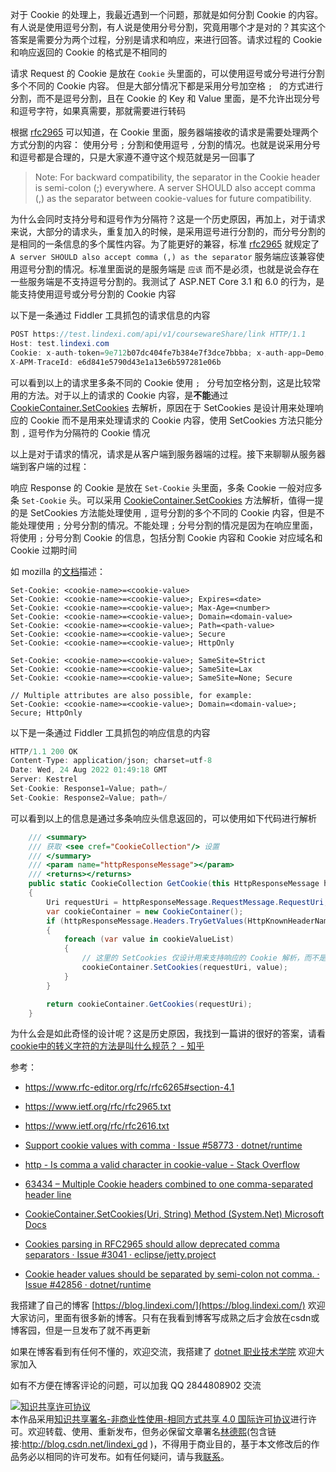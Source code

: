 
对于 Cookie 的处理上，我最近遇到一个问题，那就是如何分割 Cookie 的内容。有人说是使用逗号分割，有人说是使用分号分割，究竟用哪个才是对的？其实这个答案是需要分为两个过程，分别是请求和响应，来进行回答。请求过程的 Cookie 和响应返回的 Cookie 的格式是不相同的

<!--more-->


<!-- 发布 -->
<!-- 博客 -->

请求 Request 的 Cookie 是放在 `Cookie` 头里面的，可以使用逗号或分号进行分割多个不同的 Cookie 内容。 但是大部分情况下都是采用分号加空格 `; ` 的方式进行分割，而不是逗号分割，且在 Cookie 的 Key 和 Value 里面，是不允许出现分号和逗号字符，如果真需要，那就需要进行转码

根据 [rfc2965](https://www.ietf.org/rfc/rfc2965.txt) 可以知道，在 Cookie 里面，服务器端接收的请求是需要处理两个方式分割的内容： 使用分号 `;` 分割和使用逗号 `,` 分割的情况。也就是说采用分号和逗号都是合理的，只是大家遵不遵守这个规范就是另一回事了

>   Note: For backward compatibility, the separator in the Cookie header
>   is semi-colon (;) everywhere.  A server SHOULD also accept comma (,)
>   as the separator between cookie-values for future compatibility.

为什么会同时支持分号和逗号作为分隔符？这是一个历史原因，再加上，对于请求来说，大部分的请求头，重复加入的时候，是采用逗号进行分割的，而分号分割的是相同的一条信息的多个属性内容。为了能更好的兼容，标准 [rfc2965](https://www.ietf.org/rfc/rfc2965.txt) 就规定了 `A server SHOULD also accept comma (,) as the separator` 服务端应该兼容使用逗号分割的情况。标准里面说的是服务端是 `应该` 而不是必须，也就是说会存在一些服务端是不支持逗号分割的。我测试了 ASP.NET Core 3.1 和 6.0 的行为，是能支持使用逗号或分号分割的 Cookie 内容

以下是一条通过 Fiddler 工具抓包的请求信息的内容

```csharp
POST https://test.lindexi.com/api/v1/coursewareShare/link HTTP/1.1
Host: test.lindexi.com
Cookie: x-auth-token=9e712b07dc404fe7b384e7f3dce7bbba; x-auth-app=Demo; x-auth-brand=; client_version=5.2.2.123; client_build_version=95228; client_flags=tabs
X-APM-TraceId: e6d841e5790d43e1a13e6b597281e06b
```

可以看到以上的请求里多条不同的 Cookie 使用 `; ` 分号加空格分割，这是比较常用的方法。对于以上的请求的 Cookie 内容，是**不能**通过 [CookieContainer.SetCookies](https://docs.microsoft.com/en-us/dotnet/api/system.net.cookiecontainer.setcookies?view=net-6.0) 去解析，原因在于 SetCookies 是设计用来处理响应的 Cookie 而不是用来处理请求的 Cookie 内容，使用 SetCookies 方法只能分割 `,` 逗号作为分隔符的 Cookie 情况

以上是对于请求的情况，请求是从客户端到服务器端的过程。接下来聊聊从服务器端到客户端的过程：

响应 Response 的 Cookie 是放在 `Set-Cookie` 头里面，多条 Cookie 一般对应多条 `Set-Cookie` 头。可以采用 [CookieContainer.SetCookies](https://docs.microsoft.com/en-us/dotnet/api/system.net.cookiecontainer.setcookies?view=net-6.0) 方法解析，值得一提的是 SetCookies 方法能处理使用 `,` 逗号分割的多个不同的 Cookie 内容，但是不能处理使用 `;` 分号分割的情况。不能处理 `;` 分号分割的情况是因为在响应里面，将使用 `;` 分号分割 Cookie 的信息，包括分割 Cookie 内容和 Cookie 对应域名和 Cookie 过期时间

如 mozilla 的[文档](https://developer.mozilla.org/en-US/docs/Web/HTTP/Headers/Set-Cookie)描述：

<!-- ![](image/关于多个 Cookie 的分隔符这件事/关于多个 Cookie 的分隔符这件事0.png) -->

```
Set-Cookie: <cookie-name>=<cookie-value>
Set-Cookie: <cookie-name>=<cookie-value>; Expires=<date>
Set-Cookie: <cookie-name>=<cookie-value>; Max-Age=<number>
Set-Cookie: <cookie-name>=<cookie-value>; Domain=<domain-value>
Set-Cookie: <cookie-name>=<cookie-value>; Path=<path-value>
Set-Cookie: <cookie-name>=<cookie-value>; Secure
Set-Cookie: <cookie-name>=<cookie-value>; HttpOnly

Set-Cookie: <cookie-name>=<cookie-value>; SameSite=Strict
Set-Cookie: <cookie-name>=<cookie-value>; SameSite=Lax
Set-Cookie: <cookie-name>=<cookie-value>; SameSite=None; Secure

// Multiple attributes are also possible, for example:
Set-Cookie: <cookie-name>=<cookie-value>; Domain=<domain-value>; Secure; HttpOnly
```

以下是一条通过 Fiddler 工具抓包的响应信息的内容

```csharp
HTTP/1.1 200 OK
Content-Type: application/json; charset=utf-8
Date: Wed, 24 Aug 2022 01:49:18 GMT
Server: Kestrel
Set-Cookie: Response1=Value; path=/
Set-Cookie: Response2=Value; path=/
```

可以看到以上的信息是通过多条响应头信息返回的，可以使用如下代码进行解析

```csharp
    /// <summary>
    /// 获取 <see cref="CookieCollection"/> 设置
    /// </summary>
    /// <param name="httpResponseMessage"></param>
    /// <returns></returns>
    public static CookieCollection GetCookie(this HttpResponseMessage httpResponseMessage)
    {
        Uri requestUri = httpResponseMessage.RequestMessage.RequestUri;
        var cookieContainer = new CookieContainer();
        if (httpResponseMessage.Headers.TryGetValues(HttpKnownHeaderNames.SetCookie, out var cookieValueList))
        {
            foreach (var value in cookieValueList)
            {
                // 这里的 SetCookies 仅设计用来支持响应的 Cookie 解析，而不是请求的 Cookie 解析
                cookieContainer.SetCookies(requestUri, value);
            }
        }

        return cookieContainer.GetCookies(requestUri);
    }
```

为什么会是如此奇怪的设计呢？这是历史原因，我找到一篇讲的很好的答案，请看 [cookie中的转义字符的方法是叫什么规范？ - 知乎](https://www.zhihu.com/question/46672990/answer/102290211 )

参考：

- <https://www.rfc-editor.org/rfc/rfc6265#section-4.1>
- <https://www.ietf.org/rfc/rfc2965.txt>
- <https://www.ietf.org/rfc/rfc2616.txt>

- [Support cookie values with comma · Issue #58773 · dotnet/runtime](https://github.com/dotnet/runtime/issues/58773 )
- [http - Is comma a valid character in cookie-value - Stack Overflow](https://stackoverflow.com/questions/25387340/is-comma-a-valid-character-in-cookie-value )
- [63434 – Multiple Cookie headers combined to one comma-separated header line](https://bz.apache.org/bugzilla/show_bug.cgi?id=63434 )
- [CookieContainer.SetCookies(Uri, String) Method (System.Net) Microsoft Docs](https://docs.microsoft.com/en-us/dotnet/api/system.net.cookiecontainer.setcookies?view=net-6.0 )
- [Cookies parsing in RFC2965 should allow deprecated comma separators · Issue #3041 · eclipse/jetty.project](https://github.com/eclipse/jetty.project/issues/3041 )
- [Cookie header values should be separated by semi-colon not comma. · Issue #42856 · dotnet/runtime](https://github.com/dotnet/runtime/issues/42856 )


我搭建了自己的博客 [https://blog.lindexi.com/](https://blog.lindexi.com/) 欢迎大家访问，里面有很多新的博客。只有在我看到博客写成熟之后才会放在csdn或博客园，但是一旦发布了就不再更新

如果在博客看到有任何不懂的，欢迎交流，我搭建了 [dotnet 职业技术学院](https://t.me/dotnet_campus) 欢迎大家加入

如有不方便在博客评论的问题，可以加我 QQ 2844808902 交流

<a rel="license" href="http://creativecommons.org/licenses/by-nc-sa/4.0/"><img alt="知识共享许可协议" style="border-width:0" src="https://licensebuttons.net/l/by-nc-sa/4.0/88x31.png" /></a><br />本作品采用<a rel="license" href="http://creativecommons.org/licenses/by-nc-sa/4.0/">知识共享署名-非商业性使用-相同方式共享 4.0 国际许可协议</a>进行许可。欢迎转载、使用、重新发布，但务必保留文章署名[林德熙](http://blog.csdn.net/lindexi_gd)(包含链接:http://blog.csdn.net/lindexi_gd )，不得用于商业目的，基于本文修改后的作品务必以相同的许可发布。如有任何疑问，请与我[联系](mailto:lindexi_gd@163.com)。
